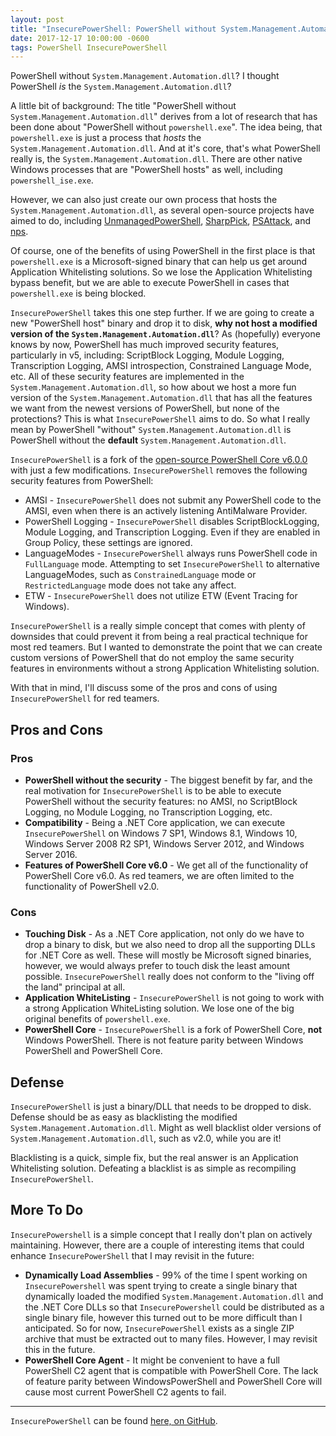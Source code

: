 ```yaml
---
layout: post
title: "InsecurePowerShell: PowerShell without System.Management.Automation.dll"
date: 2017-12-17 10:00:00 -0600
tags: PowerShell InsecurePowerShell
---
```


PowerShell without `System.Management.Automation.dll`? I thought PowerShell *is* the `System.Management.Automation.dll`?

A little bit of background: The title "PowerShell without `System.Management.Automation.dll`" derives from a lot of research that has been done about "PowerShell without `powershell.exe`". The idea being, that `powershell.exe` is just a process that *hosts* the `System.Management.Automation.dll`. And at it's core, that's what PowerShell really is, the `System.Management.Automation.dll`. There are other native Windows processes that are "PowerShell hosts" as well, including `powershell_ise.exe`.

However, we can also just create our own process that hosts the `System.Management.Automation.dll`, as several open-source projects have aimed to do, including [UnmanagedPowerShell](https://github.com/leechristensen/UnmanagedPowerShell), [SharpPick](https://github.com/PowerShellEmpire/PowerTools/tree/master/PowerPick/SharpPick), [PSAttack](https://github.com/jaredhaight/PSAttack), and [nps](https://github.com/Ben0xA/nps).

Of course, one of the benefits of using PowerShell in the first place is that `powershell.exe` is a Microsoft-signed binary that can help us get around Application Whitelisting solutions. So we lose the Application Whitelisting bypass benefit, but we are able to execute PowerShell in cases that `powershell.exe` is being blocked.

`InsecurePowerShell` takes this one step further. If we are going to create a new "PowerShell host" binary and drop it to disk, **why not host a modified version of the `System.Management.Automation.dll`**? As (hopefully) everyone knows by now, PowerShell has much improved security features, particularly in v5, including: ScriptBlock Logging, Module Logging, Transcription Logging, AMSI introspection, Constrained Language Mode, etc. All of these security features are implemented in the `System.Management.Automation.dll`, so how about we host a more fun version of the `System.Management.Automation.dll` that has all the features we want from the newest versions of PowerShell, but none of the protections? This is what `InsecurePowerShell` aims to do. So what I really mean by PowerShell "without" `System.Management.Automation.dll` is PowerShell without the **default** `System.Management.Automation.dll`.

`InsecurePowerShell` is a fork of the [open-source PowerShell Core v6.0.0](https://github.com/PowerShell/PowerShell) with just a few modifications. `InsecurePowerShell` removes the following security features from PowerShell:
* AMSI - `InsecurePowerShell` does not submit any PowerShell code to the AMSI, even when there is an actively listening AntiMalware Provider.
* PowerShell Logging - `InsecurePowerShell` disables ScriptBlockLogging, Module Logging, and Transcription Logging. Even if they are enabled in Group Policy, these settings are ignored.
* LanguageModes - `InsecurePowerShell` always runs PowerShell code in `FullLanguage` mode. Attempting to set `InsecurePowerShell` to alternative LanguageModes, such as `ConstrainedLanguage` mode or `RestrictedLanguage` mode does not take any affect.
* ETW - `InsecurePowerShell` does not utilize ETW (Event Tracing for Windows).

`InsecurePowerShell` is a really simple concept that comes with plenty of downsides that could prevent it from being a real practical technique for most red teamers. But I wanted to demonstrate the point that we can create custom versions of PowerShell that do not employ the same security features in environments without a strong Application Whitelisting solution.

With that in mind, I'll discuss some of the pros and cons of using `InsecurePowerShell` for red teamers.

## Pros and Cons

### Pros

* **PowerShell without the security** - The biggest benefit by far, and the real motivation for `InsecurePowerShell` is to be able to execute PowerShell without the security features: no AMSI, no ScriptBlock Logging, no Module Logging, no Transcription Logging, etc.
* **Compatibility** - Being a .NET Core application, we can execute `InsecurePowerShell` on Windows 7 SP1, Windows 8.1, Windows 10, Windows Server 2008 R2 SP1, Windows Server 2012, and Windows Server 2016.
* **Features of PowerShell Core v6.0** - We get all of the functionality of PowerShell Core v6.0. As red teamers, we are often limited to the functionality of PowerShell v2.0.

### Cons

* **Touching Disk** - As a .NET Core application, not only do we have to drop a binary to disk, but we also need to drop all the supporting DLLs for .NET Core as well. These will mostly be Microsoft signed binaries, however, we would always prefer to touch disk the least amount possible. `InsecurePowerShell` really does not conform to the "living off the land" principal at all.
* **Application WhiteListing** - `InsecurePowerShell` is not going to work with a strong Application WhiteListing solution. We lose one of the big original benefits of `powershell.exe`.
* **PowerShell Core** - `InsecurePowerShell` is a fork of PowerShell Core, **not** Windows PowerShell. There is not feature parity between Windows PowerShell and PowerShell Core.

## Defense

`InsecurePowerShell` is just a binary/DLL that needs to be dropped to disk. Defense should be as easy as blacklisting the modified `System.Management.Automation.dll`. Might as well blacklist older versions of `System.Management.Automation.dll`, such as v2.0, while you are it!

Blacklisting is a quick, simple fix, but the real answer is an Application Whitelisting solution. Defeating a blacklist is as simple as recompiling `InsecurePowerShell`.

## More To Do

`InsecurePowershell` is a simple concept that I really don't plan on actively maintaining. However, there are a couple of interesting items that could enhance `InsecurePowerShell` that I may revisit in the future:

* **Dynamically Load Assemblies** - 99% of the time I spent working on `InsecurePowershell` was spent trying to create a single binary that dynamically loaded the modified `System.Management.Automation.dll` and the .NET Core DLLs so that `InsecurePowershell` could be distributed as a single binary file, however this turned out to be more difficult than I anticipated. So for now, `InsecurePowerShell` exists as a single ZIP archive that must be extracted out to many files. However, I may revisit this in the future.
* **PowerShell Core Agent** - It might be convenient to have a full PowerShell C2 agent that is compatible with PowerShell Core. The lack of feature parity between WindowsPowerShell and PowerShell Core will cause most current PowerShell C2 agents to fail.

---

`InsecurePowerShell` can be found [here, on GitHub](https://github.com/cobbr/InsecurePowerShell).